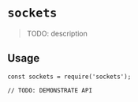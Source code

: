 # `sockets`

> TODO: description

## Usage

```
const sockets = require('sockets');

// TODO: DEMONSTRATE API
```

